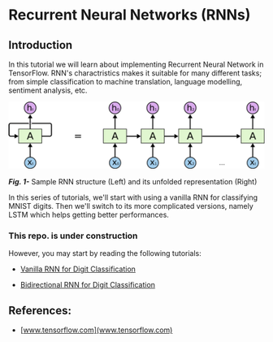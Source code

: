 # Recurrent Neural Networks (RNNs)

## Introduction

In this tutorial we will learn about implementing Recurrent Neural Network in TensorFlow. 
RNN's charactristics makes it suitable for many different tasks; from simple classification to machine translation, language modelling, sentiment analysis, etc.


![NN classifier](Tutorials/files/01.png)

___Fig. 1-___ Sample RNN structure (Left) and its unfolded representation (Right)


In this series of tutorials, we'll start with using a vanilla RNN for classifying MNIST digits. 
Then we'll switch to its more complicated versions, namely LSTM which helps getting better performances.


### This repo. is under construction
However, you may start by reading the following tutorials:
- [Vanilla RNN for Digit Classification](https://github.com/easy-tensorflow/easy-tensorflow/blob/master/7_Recurrent_Neural_Network/Tutorials/01_Vanilla_RNN_for_Classification.ipynb)

- [Bidirectional RNN for Digit Classification](https://github.com/easy-tensorflow/easy-tensorflow/blob/master/7_Recurrent_Neural_Network/Tutorials/02_Bidirectional_RNN_for_Classification.ipynb)

## References:
* [www.tensorflow.com](www.tensorflow.com)
